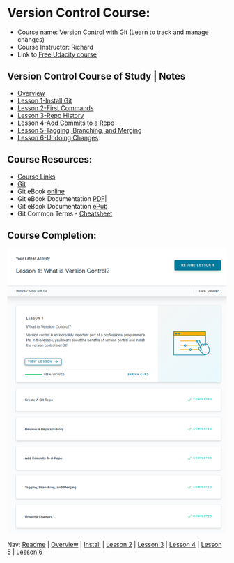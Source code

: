 # Version Control Course: 
* Course name: Version Control with Git (Learn to track and manage changes)
* Course Instructor: Richard
* Link to [Free Udacity course](https://www.udacity.com/course/version-control-with-git--ud123)


## Version Control Course of Study | Notes 
* [Overview](https://github.com/EO4wellness/leary-leerie/blob/master/version-control/version-control-course-notes.md)
* [Lesson 1-Install Git](https://github.com/EO4wellness/leary-leerie/blob/master/git-install-notes.md)
* [Lesson 2-First Commands](https://github.com/EO4wellness/leary-leerie/blob/master/git-repo.md)
* [Lesson 3-Repo History](https://github.com/EO4wellness/leary-leerie/blob/master/git-history.md)
* [Lesson 4-Add Commits to a Repo](https://github.com/EO4wellness/leary-leerie/blob/master/version-control/add-commits.md)
* [Lesson 5-Tagging, Branching, and Merging](https://github.com/EO4wellness/leary-leerie/blob/master/version-control/tag-branch-merge.md)
* [Lesson 6-Undoing Changes](https://github.com/EO4wellness/leary-leerie/blob/master/version-control/Undo-Changes.md)


## Course Resources: 
* [Course Links](https://github.com/EO4wellness/leary-leerie/blob/master/course-links.md)
* [Git](https://git-scm.com/downloads)
* Git eBook [online](https://git-scm.com/book/en/v2)
* Git eBook Documentation [PDF](https://github.com/EO4wellness/leary-leerie/blob/master/resources-downloads/Git-Book-Documentation.pdf)|
* Git eBook Documentation [ePub](https://github.com/EO4wellness/leary-leerie/blob/master/resources-downloads/Git-epub-book.epub)
* Git Common Terms - [Cheatsheet](https://github.com/EO4wellness/leary-leerie/blob/master/resources-downloads/Common-Terms-GIT-cheatsheet.pdf)


## Course Completion: 
![2021-01-20](https://github.com/EO4wellness/leary-leerie/blob/master/version-control/2021-01-20-Completed-udacity-coursework-Version-Control-GIT.png)

Nav:
[Readme](https://github.com/EO4wellness/leary-leerie/blob/master/version-control/readme.md) | [Overview](https://github.com/EO4wellness/leary-leerie/blob/master/version-control/version-control-course-notes.md) | [Install](https://github.com/EO4wellness/leary-leerie/blob/master/git-install-notes.md) | [Lesson 2](https://github.com/EO4wellness/leary-leerie/blob/master/git-repo.md) | [Lesson 3](https://github.com/EO4wellness/leary-leerie/blob/master/git-history.md) | [Lesson 4](https://github.com/EO4wellness/leary-leerie/blob/master/version-control/add-commits.md) | [Lesson 5](https://github.com/EO4wellness/leary-leerie/blob/master/version-control/tag-branch-merge.md) | [Lesson 6](https://github.com/EO4wellness/leary-leerie/blob/master/version-control/Undo-Changes.md)
